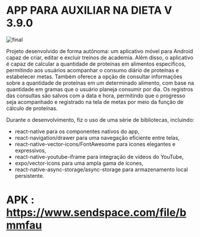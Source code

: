 #  APP PARA AUXILIAR NA DIETA V 3.9.0



![final](https://github.com/BernardoliveiraFiap/Proteine/assets/126569987/d6a14e67-8f1c-418a-a709-a1e6fc87b124)

Projeto desenvolvido de forma autônoma: um aplicativo móvel para Android capaz de criar, editar e excluir treinos de academia. Além disso, o aplicativo é capaz de calcular a quantidade de proteínas em alimentos específicos, permitindo aos usuários acompanhar o consumo diário de proteínas e estabelecer metas. Também oferece a opção de consultar informações sobre a quantidade de proteínas em um determinado alimento, com base na quantidade em gramas que o usuário planeja consumir por dia. Os registros das consultas são salvos com a data e hora, permitindo que o progresso seja acompanhado e registrado na tela de metas por meio da função de cálculo de proteínas.

Durante o desenvolvimento, fiz o uso de uma série de bibliotecas, 
incluindo:

- react-native para os componentes nativos do app,
- react-navigation/drawer para uma navegação eficiente entre telas,
- react-native-vector-icons/FontAwesome para ícones elegantes e expressivos,
- react-native-youtube-iframe para integração de vídeos do YouTube,
- expo/vector-icons para uma ampla gama de ícones,
- react-native-async-storage/async-storage para armazenamento local persistente.

# APK : https://www.sendspace.com/file/bmmfau

